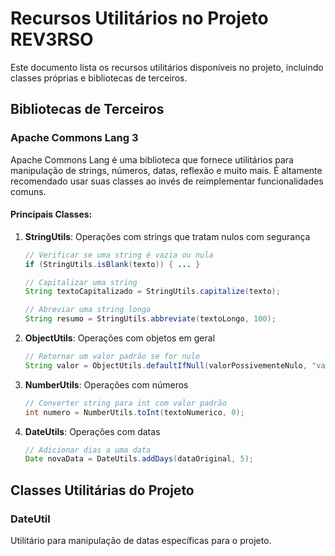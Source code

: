 # Recursos Utilitários no Projeto REV3RSO

Este documento lista os recursos utilitários disponíveis no projeto, incluindo classes próprias e bibliotecas de terceiros.

## Bibliotecas de Terceiros

### Apache Commons Lang 3

Apache Commons Lang é uma biblioteca que fornece utilitários para manipulação de strings, números, datas, reflexão e muito mais. É altamente recomendado usar suas classes ao invés de reimplementar funcionalidades comuns.

#### Principais Classes:

1. **StringUtils**: Operações com strings que tratam nulos com segurança
   ```java
   // Verificar se uma string é vazia ou nula
   if (StringUtils.isBlank(texto)) { ... }
   
   // Capitalizar uma string
   String textoCapitalizado = StringUtils.capitalize(texto);
   
   // Abreviar uma string longa
   String resumo = StringUtils.abbreviate(textoLongo, 100);
   ```

2. **ObjectUtils**: Operações com objetos em geral
   ```java
   // Retornar um valor padrão se for nulo
   String valor = ObjectUtils.defaultIfNull(valorPossivementeNulo, "valor padrão");
   ```

3. **NumberUtils**: Operações com números
   ```java
   // Converter string para int com valor padrão
   int numero = NumberUtils.toInt(textoNumerico, 0);
   ```

4. **DateUtils**: Operações com datas
   ```java
   // Adicionar dias a uma data
   Date novaData = DateUtils.addDays(dataOriginal, 5);
   ```

## Classes Utilitárias do Projeto

### DateUtil

Utilitário para manipulação de datas específicas para o projeto.
